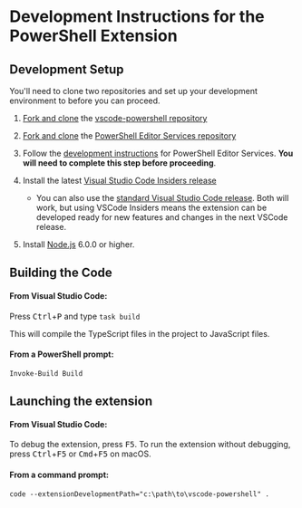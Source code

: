 # Development Instructions for the PowerShell Extension

## Development Setup

You'll need to clone two repositories and set up your development environment
to before you can proceed.

1. [Fork and clone](https://help.github.com/articles/fork-a-repo/) the [vscode-powershell repository](https://github.com/PowerShell/vscode-powershell)

2. [Fork and clone](https://help.github.com/articles/fork-a-repo/) the [PowerShell Editor Services repository](https://github.com/PowerShell/PowerShellEditorServices)

3. Follow the [development instructions](https://github.com/PowerShell/PowerShellEditorServices#development) for PowerShell Editor Services. **You will need to complete this step before proceeding**.

4. Install the latest [Visual Studio Code Insiders release](https://code.visualstudio.com/insiders)

   - You can also use the [standard Visual Studio Code release](https://code.visualstudio.com/). Both will work, but using VSCode
     Insiders means the extension can be developed ready for new features
     and changes in the next VSCode release.

5. Install [Node.js](https://nodejs.org/en/) 6.0.0 or higher.

## Building the Code

#### From Visual Studio Code:

Press <kbd>Ctrl</kbd>+<kbd>P</kbd> and type `task build`

This will compile the TypeScript files in the project to JavaScript files.

#### From a PowerShell prompt:

```
Invoke-Build Build
```

## Launching the extension

#### From Visual Studio Code:

To debug the extension, press <kbd>F5</kbd>. To run the extension without debugging,
press <kbd>Ctrl</kbd>+<kbd>F5</kbd> or <kbd>Cmd</kbd>+<kbd>F5</kbd> on macOS.

#### From a command prompt:

```
code --extensionDevelopmentPath="c:\path\to\vscode-powershell" .
```
